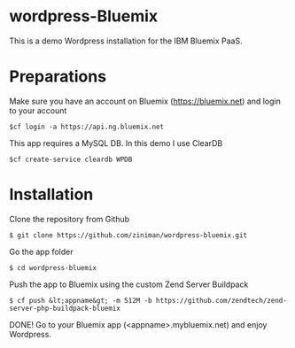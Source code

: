 # wordpress-Bluemix

This is a demo Wordpress installation for the IBM Bluemix PaaS.

Preparations
================
Make sure you have an account on Bluemix (https://bluemix.net) and login to your account
	
	$cf login -a https://api.ng.bluemix.net

This app requires a MySQL DB. In this demo I use ClearDB

	$cf create-service cleardb WPDB


Installation
================

Clone the repository from Github

	$ git clone https://github.com/ziniman/wordpress-bluemix.git
	
Go the app folder

	$ cd wordpress-bluemix
	
Push the app to Bluemix using the custom Zend Server Buildpack	

	$ cf push &lt;appname&gt; -m 512M -b https://github.com/zendtech/zend-server-php-buildpack-bluemix

DONE! Go to your Bluemix app (&lt;appname&gt;.mybluemix.net) and enjoy Wordpress. 
